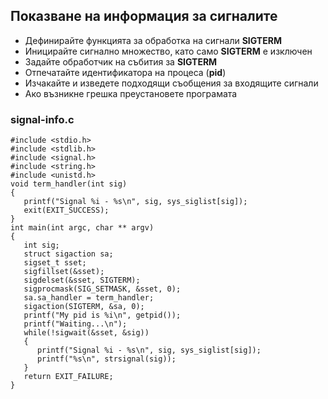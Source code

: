## Показване на информация за сигналите

- Дефинирайте функцията за обработка на сигнали **SIGTERM**
- Иницирайте сигнално множество, като само **SIGTERM** е изключен
- Задайте обработчик на събития за **SIGTERM**
- Отпечатайте идентификатора на процеса (**pid**)
- Изчакайте и изведете подходящи съобщения за входящите сигнали
- Ако възникне грешка преустановете програмата

### signal-info.c
```
#include <stdio.h>
#include <stdlib.h>
#include <signal.h>
#include <string.h>
#include <unistd.h>
void term_handler(int sig) 
{
   printf("Signal %i - %s\n", sig, sys_siglist[sig]);
   exit(EXIT_SUCCESS);
}
int main(int argc, char ** argv) 
{
   int sig;
   struct sigaction sa;
   sigset_t sset;
   sigfillset(&sset);
   sigdelset(&sset, SIGTERM);
   sigprocmask(SIG_SETMASK, &sset, 0);
   sa.sa_handler = term_handler;
   sigaction(SIGTERM, &sa, 0);
   printf("My pid is %i\n", getpid());
   printf("Waiting...\n");
   while(!sigwait(&sset, &sig)) 
   {
      printf("Signal %i - %s\n", sig, sys_siglist[sig]);
      printf("%s\n", strsignal(sig));
   }
   return EXIT_FAILURE;
}
```